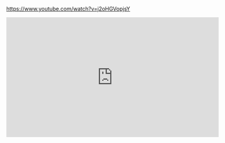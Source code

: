 https://www.youtube.com/watch?v=j2oHGVopjsY

<iframe width="560" height="315" src="https://www.youtube.com/embed/j2oHGVopjsY" frameborder="0" allow="autoplay; encrypted-media" allowfullscreen></iframe>